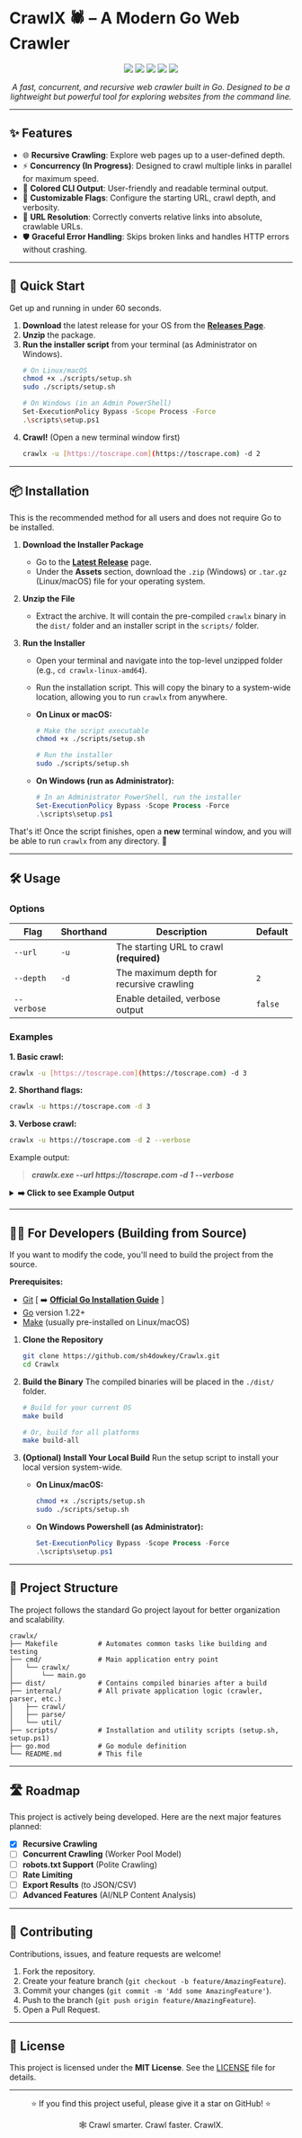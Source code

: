 # CrawlX 🕷️ – A Modern Go Web Crawler

<p align="center">
  <img src="https://img.shields.io/badge/Go-1.22+-00ADD8?style=flat-square&logo=go" />
  <img src="https://img.shields.io/badge/Status-In%20Development-orange?style=flat-square" />
  <img src="https://img.shields.io/badge/License-MIT-blue?style=flat-square" />
  <img src="https://img.shields.io/github/stars/sh4dowkey/Crawlx?style=social" />
  <img src="https://img.shields.io/github/forks/sh4dowkey/Crawlx?style=social" />
</p>

<p align="center">
  <i>A fast, concurrent, and recursive web crawler built in Go. Designed to be a lightweight but powerful tool for exploring websites from the command line.</i>
</p>

---


## ✨ Features

- 🌐 **Recursive Crawling**: Explore web pages up to a user-defined depth.
- ⚡ **Concurrency (In Progress)**: Designed to crawl multiple links in parallel for maximum speed.
- 🎨 **Colored CLI Output**: User-friendly and readable terminal output.
- 🔧 **Customizable Flags**: Configure the starting URL, crawl depth, and verbosity.
- 🔗 **URL Resolution**: Correctly converts relative links into absolute, crawlable URLs.
- 🛡️ **Graceful Error Handling**: Skips broken links and handles HTTP errors without crashing.

---

## 🚀 Quick Start

Get up and running in under 60 seconds.

1.  **Download** the latest release for your OS from the **[Releases Page](https://github.com/sh4dowkey/Crawlx/releases/latest)**.
2.  **Unzip** the package.
3.  **Run the installer script** from your terminal (as Administrator on Windows).
    ```bash
    # On Linux/macOS
    chmod +x ./scripts/setup.sh
    sudo ./scripts/setup.sh
    
    # On Windows (in an Admin PowerShell)
    Set-ExecutionPolicy Bypass -Scope Process -Force
    .\scripts\setup.ps1
    ```
4.  **Crawl!** (Open a new terminal window first)
    ```bash
    crawlx -u [https://toscrape.com](https://toscrape.com) -d 2
    ```

---

## 📦 Installation

This is the recommended method for all users and does not require Go to be installed.

1.  **Download the Installer Package**
    * Go to the **[Latest Release](https://github.com/sh4dowkey/Crawlx/releases/latest)** page.
    * Under the **Assets** section, download the `.zip` (Windows) or `.tar.gz` (Linux/macOS) file for your operating system.

2.  **Unzip the File**
    * Extract the archive. It will contain the pre-compiled `crawlx` binary in the `dist/` folder and an installer script in the `scripts/` folder.

3.  **Run the Installer**
    * Open your terminal and navigate into the top-level unzipped folder (e.g., `cd crawlx-linux-amd64`).
    * Run the installation script. This will copy the binary to a system-wide location, allowing you to run `crawlx` from anywhere.

    * **On Linux or macOS:**
        ```bash
        # Make the script executable
        chmod +x ./scripts/setup.sh

        # Run the installer
        sudo ./scripts/setup.sh
        ```

    * **On Windows (run as Administrator):**
        ```powershell
        # In an Administrator PowerShell, run the installer
        Set-ExecutionPolicy Bypass -Scope Process -Force
        .\scripts\setup.ps1
        ```

That's it! Once the script finishes, open a **new** terminal window, and you will be able to run `crawlx` from any directory. 🎉

---

## 🛠️ Usage

### Options

| Flag | Shorthand | Description | Default |
|---|---|---|---|
| `--url` | `-u` | The starting URL to crawl **(required)** | |
| `--depth` | `-d` | The maximum depth for recursive crawling | `2` |
| `--verbose` | | Enable detailed, verbose output | `false` |

### Examples

**1. Basic crawl:**
```bash
crawlx -u [https://toscrape.com](https://toscrape.com) -d 3

```

**2. Shorthand flags:**
```bash
crawlx -u https://toscrape.com -d 3
```

**3. Verbose crawl:**
```bash
crawlx -u https://toscrape.com -d 2 --verbose
```

Example output:

> ***crawlx.exe --url https:&#8203;//toscrape.com -d 1 --verbose***

<details>
<summary><strong>➡️ Click to see Example Output</strong></summary>

```
 
[INFO] Starting crawl at: 11:43:13 AM IST
[+] Crawling: [https://toscrape.com](https://toscrape.com) (Depth 0)
  ↳ [200 OK] Found 10 links.
  Links found: 
    - [http://quotes.toscrape.com/](http://quotes.toscrape.com/)
    - [http://books.toscrape.com](http://books.toscrape.com)
    ...
  [+] Crawling: [http://quotes.toscrape.com/](http://quotes.toscrape.com/) (Depth 1)
    ↳ [200 OK] Found 49 links.
    ...
  [+] Crawling: [http://books.toscrape.com](http://books.toscrape.com) (Depth 1)
    ↳ [200 OK] Found 73 links.
    ...

============================================================

                   CRAWL SITEMAP REPORT


============================================================

[+] Crawled Pages (200 OK)
  - http://quotes.toscrape.com/ (726ms)  
  - http://quotes.toscrape.com/login (310ms)
  - http://quotes.toscrape.com/js (651ms)
  - http://quotes.toscrape.com/tableful (663ms)
  - http://quotes.toscrape.com/search.aspx (414ms)
  - http://quotes.toscrape.com (415ms)
  ...

------------------------------------------------------------

[~] Redirects (3xx)
  No redirects found.


------------------------------------------------------------

[✗] Client & Server Errors (4xx/5xx)
  No errors found.


------------------------------------------------------------

[!] External Links
  - https://www.goodreads.com/quotes
  - https://www.zyte.com


============================================================

Crawl Summary
  - Crawled 11 pages in 8.648s.
  - Success: 11
  - Warnings: 0
  - Errors: 0


============================================================

All Visited Links
  - [✓] http://quotes.toscrape.com/js
  - [✓] http://quotes.toscrape.com/js-delayed
  - [✓] http://quotes.toscrape.com/search.aspx
  - [✓] http://quotes.toscrape.com/scroll
  - [✓] http://quotes.toscrape.com/random
  - [✓] http://books.toscrape.com
  ...

============================================================.
```

</details>


 

---

## 👨‍💻 For Developers (Building from Source)

If you want to modify the code, you'll need to build the project from the source.

**Prerequisites:**
* [Git](https://git-scm.com/downloads)   [ ➡️ **[Official Go Installation Guide](https://go.dev/doc/install)** ]
* [Go](https://go.dev/dl/) version 1.22+
* [Make](https://www.gnu.org/software/make/) (usually pre-installed on Linux/macOS)

1.  **Clone the Repository**
    ```bash
    git clone https://github.com/sh4dowkey/Crawlx.git
    cd Crawlx
    ```

2.  **Build the Binary**
    The compiled binaries will be placed in the `./dist/` folder.
    ```bash
    # Build for your current OS
    make build

    # Or, build for all platforms
    make build-all
    ```

3.  **(Optional) Install Your Local Build**
    Run the setup script to install your local version system-wide.

    * **On Linux/macOS:**
      ```bash
      chmod +x ./scripts/setup.sh
      sudo ./scripts/setup.sh
      ```
    * **On Windows Powershell (as Administrator):**
      ```powershell
      Set-ExecutionPolicy Bypass -Scope Process -Force
      .\scripts\setup.ps1
      ```

---


## 📂 Project Structure

The project follows the standard Go project layout for better organization and scalability.

```
crawlx/
├── Makefile          # Automates common tasks like building and testing
├── cmd/              # Main application entry point
│   └── crawlx/
│       └── main.go
├── dist/             # Contains compiled binaries after a build
├── internal/         # All private application logic (crawler, parser, etc.)
│   ├── crawl/
│   ├── parse/
│   └── util/
├── scripts/          # Installation and utility scripts (setup.sh, setup.ps1)
├── go.mod            # Go module definition
└── README.md         # This file
```

-----

## 🛣️ Roadmap

This project is actively being developed. Here are the next major features planned:

  - [x] **Recursive Crawling**
  - [ ] **Concurrent Crawling** (Worker Pool Model)
  - [ ] **robots.txt Support** (Polite Crawling)
  - [ ] **Rate Limiting**
  - [ ] **Export Results** (to JSON/CSV)
  - [ ] **Advanced Features** (AI/NLP Content Analysis)

---

## 🤝 Contributing

Contributions, issues, and feature requests are welcome!

1.  Fork the repository.
2.  Create your feature branch (`git checkout -b feature/AmazingFeature`).
3.  Commit your changes (`git commit -m 'Add some AmazingFeature'`).
4.  Push to the branch (`git push origin feature/AmazingFeature`).
5.  Open a Pull Request.

---

## 📜 License

This project is licensed under the **MIT License**. See the [LICENSE](https://www.google.com/search?q=LICENSE) file for details.

---

<p align="center">⭐ If you find this project useful, please give it a star on GitHub! ⭐</p>
<p align="center">🕸️ Crawl smarter. Crawl faster. CrawlX.</p>
